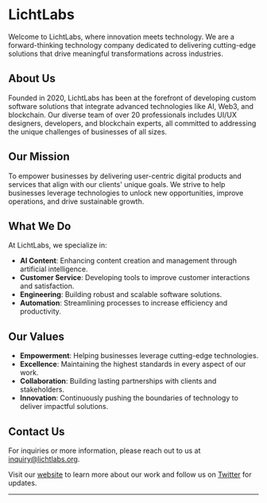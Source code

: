 # LichtLabs

Welcome to LichtLabs, where innovation meets technology. We are a forward-thinking technology company dedicated to delivering cutting-edge solutions that drive meaningful transformations across industries.

## About Us

Founded in 2020, LichtLabs has been at the forefront of developing custom software solutions that integrate advanced technologies like AI, Web3, and blockchain. Our diverse team of over 20 professionals includes UI/UX designers, developers, and blockchain experts, all committed to addressing the unique challenges of businesses of all sizes.

## Our Mission

To empower businesses by delivering user-centric digital products and services that align with our clients' unique goals. We strive to help businesses leverage technologies to unlock new opportunities, improve operations, and drive sustainable growth.

## What We Do

At LichtLabs, we specialize in:

- **AI Content**: Enhancing content creation and management through artificial intelligence.
- **Customer Service**: Developing tools to improve customer interactions and satisfaction.
- **Engineering**: Building robust and scalable software solutions.
- **Automation**: Streamlining processes to increase efficiency and productivity.

## Our Values

- **Empowerment**: Helping businesses leverage cutting-edge technologies.
- **Excellence**: Maintaining the highest standards in every aspect of our work.
- **Collaboration**: Building lasting partnerships with clients and stakeholders.
- **Innovation**: Continuously pushing the boundaries of technology to deliver impactful solutions.

## Contact Us

For inquiries or more information, please reach out to us at [inquiry@lichtlabs.org](mailto:inquiry@lichtlabs.org).

Visit our [website](https://www.lichtlabs.org) to learn more about our work and follow us on [Twitter](https://twitter.com/lichtlabs) for updates.

---
